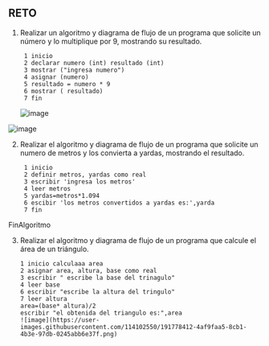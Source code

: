 ## RETO
1. Realizar un algoritmo y diagrama de flujo de un programa que solicite un número y lo multiplique por 9, mostrando su resultado.

        1 inicio
        2 declarar numero (int) resultado (int)
        3 mostrar ("ingresa numero")
        4 asignar (numero)
        5 resultado = numero * 9
        6 mostrar ( resultado)
        7 fin
      
   
    ![image](https://user-images.githubusercontent.com/114102550/191580014-16b9aa77-cf70-423f-9f2c-08410a543150.png)

![image](https://user-images.githubusercontent.com/114102550/191580766-abf4e074-2663-430d-965e-f19f6f07e8b7.png)


2. Realizar el algoritmo y diagrama de flujo de un programa que solicite un numero de metros y los convierta a yardas, mostrando el resultado.
      
        1 inicio 
        2 definir metros, yardas como real
        3 escribir 'ingresa los metros'
        4 leer metros
        5 yardas=metros*1.094
        6 escibir 'los metros convertidos a yardas es:',yarda
        7 fin
FinAlgoritmo



3. Realizar el algoritmo y diagrama de flujo de un programa que calcule el área de un triángulo.

       1 inicio calculaaa area
       2 asignar area, altura, base como real
       3 escribir " escribe la base del trinagulo"
       4 leer base
       6 escribir "escribe la altura del tringulo"
       7 leer altura
       area=(base* altura)/2
       escribir "el obtenida del triangulo es:",area
       ![image](https://user-images.githubusercontent.com/114102550/191778412-4af9faa5-8cb1-4b3e-97db-0245abb6e37f.png)

       
